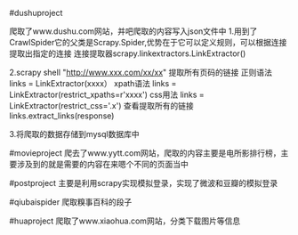 #dushuproject 

爬取了www.dushu.com网站，并吧爬取的内容写入json文件中
1.用到了CrawlSpider它的父类是Scrapy.Spider,优势在于它可以定义规则，可以根据连接提取出指定的连接
连接提取器scrapy.linkextractors.LinkExtractor()

2.scrapy shell "http://www.xxx.com/xx/xx"
 提取所有页码的链接
 正则语法 links = LinkExtractor(xxxx）
 xpath语法 links = LinkExtractor(restrict_xpaths=r'xxxx')
 css用法 links = LinkExtractor(restrict_css='.x')
 查看提取所有的链接 links.extract_links(response)
 
3.将爬取的数据存储到mysql数据库中

#movieproject
爬去了www.yytt.com网站，爬取的内容主要是电所影排行榜，主要涉及到的就是需要的内容在来嗯个不同的页面当中

#postproject
主要是利用scrapy实现模拟登录，实现了微波和豆瓣的模拟登录

#qiubaispider
爬取糗事百科的段子

#huaproject
爬取了www.xiaohua.com网站，分类下载图片等信息

